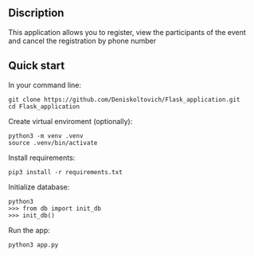 ## Discription  
This application allows you to register, view the participants of the event and cancel the registration by phone number
## Quick start
In your command line:

```
git clone https://github.com/Deniskoltovich/Flask_application.git
cd Flask_application
```

Create virtual enviroment (optionally):

```
python3 -m venv .venv
source .venv/bin/activate
```

Install requirements:

```
pip3 install -r requirements.txt
```

Initialize database:

```
python3
>>> from db import init_db
>>> init_db()

```

Run the app:

```
python3 app.py
```
